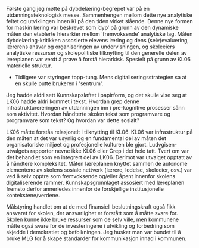 
Første gang jeg møtte på dybdelæring-begrepet var på en utdanningsteknologisk messe. Sammenhengen mellom dette nye analytiske feltet og utviklingen innen KI på den tiden virket slående. Denne nye formen for maskin læring var beskrevet som ’dyp’ på grunn av den dynamiske måten den etablerte hierarkier mellom ’fremvoksende’ analytiske lag. Måten dybdelæring-kritikken assosierte elevens læring og dens (selv)evaluering, lærerens ansvar og organiseringen av undervisningen, og skoleeiers analytiske ressurser og skolepolitiske tilknytting til den generelle delen av læreplanen var verdt å prøve å forstå hierarkisk. Spesielt på grunn av KL06 materielle struktur.

* Tidligere var styringen topp-tung. Mens digitaliseringsstrategien sa at en skulle putte brukeren i 'sentrum'.


Jeg hadde aldri sett Kunnskapsløftet i papirform, og det skulle vise seg at LK06 hadde aldri kommet i tekst. Hvordan grep denne infrastrukturereringen av utdanningen inn i pre-kognitive prosesser sånn som aktivitet. Hvordan håndterte skolen tekst som programvare og programvare som tekst? Og hvordan var dette sosialt?

LK06 måtte forstås relasjonelt i tilknytting til KL06. KL06 var infrastruktur på den måten at det var usynlig og en fundamental del av måten det organisatoriske miljøet og profesjonelle kulturen ble gjort. Ludvgisen-utvalgets rapporter nevne ikke KL06 eller Grep i det hele tatt. Tvert om var det behandlet som en integrert del av LK06. Derimot var utvalget opptatt av å håndtere kompleksitet. Måten læreplanen knyttet sammen de autonome elementene av skolens sosiale nettverk (lærere, ledelse, skoleeier, osv.) var ved å selv opptre som fremvoksende og/eller åpent innenfor skolens digitaliserende rammer. Kunnskapsgrunnlaget assosiert med læreplanen fremsto derfor annerledes innenfor de forskjellige institusjonelle kontekstene/verdene.

Målstyring handlet om at de med finansiell beslutningskraft også fikk ansvaret for skolen, der ansvarlighet er forstått som å måtte svare for. Skolen kunne ikke bruke ressurser som de selv ville, men kommunene måtte også svare for de investeringene i utvikling og forbedring som skjedde i demokratiet og befolkningen. Jeg husker man var bundet til å bruke MLG for å skape standarder for kommunikasjon innad i kommunen.
